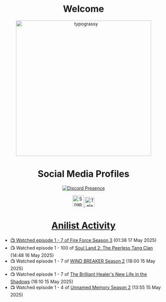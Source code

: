 <div align="center">

# Welcome
<a href="https://github.com/kawarimidoll/typograssy">
    <img alt="typograssy" src="https://typograssy.deno.dev/api?text=%E3%82%88%E3%81%86%E3%81%93%E3%81%9D%E3%81%BF%E3%81%AA%E3%81%95%E3%82%93%20-%20Sheby--&&l0=none&l1=82d9d0&l2=027353&l3=038c4c&l4=01402e&bg=none&frame=none&speed=100&comment=" width="421.99">
</a>

</div>

<div align="center">

# Social Media Profiles

[![Discord Presence](https://lanyard.cnrad.dev/api/612532963938271232)](https://discord.com/users/612532963938271232)


<a href="https://www.snapchat.com/add/a.sheby" title="Snapchat Profile">
    <img src="https://www.freepnglogos.com/uploads/snapchat-logo-png-0.png" width="35" alt="Snapchat Logo" />


<a href="https://t.me/ASheby" title="Telegram Profile">
    <img src="https://www.freepnglogos.com/uploads/telegram-logo-png-0.png" width="30" alt="Telegram Logo" />


</div>

<div align="center">

# Anilist Activity

</div>

<!-- ANILIST_ACTIVITY:start -->

-   📺 Watched episode 1 - 7 of [Fire Force Season 3](https://anilist.co/anime/149118) (01:38 17 May 2025)
-   📺 Watched episode 1 - 100 of [Soul Land 2: The Peerless Tang Clan](https://anilist.co/anime/137683) (14:48 16 May 2025)
-   📺 Watched episode 1 - 7 of [WIND BREAKER Season 2](https://anilist.co/anime/178680) (18:00 15 May 2025)
-   📺 Watched episode 1 - 7 of [The Brilliant Healer's New Life in the Shadows](https://anilist.co/anime/175872) (16:10 15 May 2025)
-   📺 Watched episode 1 - 4 of [Unnamed Memory Season 2](https://anilist.co/anime/178550) (13:55 15 May 2025)

<!-- ANILIST_ACTIVITY:end -->
